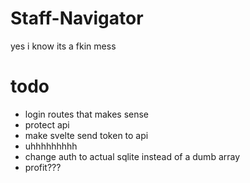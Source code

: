 # Staff-Navigator
yes i know its a fkin mess

# todo
- login routes that makes sense
- protect api
- make svelte send token to api
- uhhhhhhhhh
- change auth to actual sqlite instead of a dumb array
- profit???

